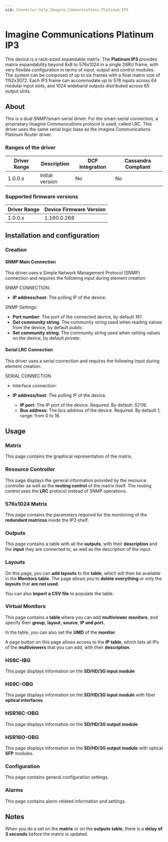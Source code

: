 ```yaml
---
uid: Connector_help_Imagine_Communications_Platinum_IP3
---
```




# Imagine Communications Platinum IP3

This device is a rack-sized expandable matrix. The **Platinum IP3** provides matrix expandability beyond 8x8 to 576x1024 in a single 28RU frame, with very flexible configuration in terms of input, output and control modules. The system can be composed of up to six frames with a final matrix size of 1152x3072. Each IP3 frame can accommodate up to 576 inputs across 64 modular input slots, and 1024 wideband outputs distributed across 65 output slots.

## About

This is a dual SNMP/smart-serial driver. For the smart-serial connection, a proprietary Imagine Communications protocol is used, called LRC. This driver uses the same serial logic base as the Imagine Communications Platinum Router driver.

### Ranges of the driver

| **Driver Range** | **Description** | **DCF Integration** | **Cassandra Compliant** |
|------------------|-----------------|---------------------|-------------------------|
| 1.0.0.x          | Initial version | No                  | No                      |

### Supported firmware versions

| **Driver Range** | **Device Firmware Version** |
|------------------|-----------------------------|
| 1.0.0.x          | 1.160.0.268                 |

## Installation and configuration

### Creation

#### SNMP Main Connection

This driver uses a Simple Network Management Protocol (SNMP) connection and requires the following input during element creation:

SNMP CONNECTION:

- **IP address/host**: The polling IP of the device.

SNMP Settings:

- **Port number**: The port of the connected device, by default *161*.
- **Get community string**: The community string used when reading values from the device, by default *public*.
- **Set community string**: The community string used when setting values on the device, by default *private*.

#### Serial LRC Connection

This driver uses a serial connection and requires the following input during element creation:

SERIAL CONNECTION

- Interface connection:

- **IP address/host**: The polling IP of the device.
  - **IP port**: The IP port of the device. Required. By default: *52116*.
  - **Bus address**: The bus address of the device. Required. By default *1*; range: from 0 to 16.

## Usage

### Matrix

This page contains the graphical representation of the matrix.

### Resource Controller

This page displays the general information provided by the resource controller as well as the **routing control** of the matrix itself. The routing control uses the **LRC** protocol instead of SNMP operations.

### 576x1024 Matrix

This page contains the parameters required for the monitoring of the **redundant matrices** inside the IP3 shelf.

### Outputs

This page contains a table with all the **outputs**, with their **description** and the **input** they are connected to, as well as the description of the input.

### Layouts

On this page, you can **add** **layouts** to the **table**, which will then be available in the **Monitors** **table**. The page allows you to **delete** **everything** or only the **layouts** that **are not used**.

You can also **import** **a CSV file** to populate the table.

### Virtual Monitors

This page contains a **table** where you can add **multiviewer** **monitors**, and specify their **group**, **layout**, **source**, **IP and port.**

In the table, you can also set the **UMD** of the **monitor**.

A page button on this page allows access to the **IP table**, which lists all IPs of the **multiviewers** that you can add, with their **description**.

### HS9C-IBG

This page displays information on the **SD/HD/3G input module**

### HS9C-OBG

This page displays information on the **SD/HD/3G input module** with fiber **optical interfaces**.

### HSR16C-OBG

This page displays information on the **SD/HD/3G output module**

### HSR16O-OBG

This page displays information on the **SD/HD/3G output module** with optical **SFP** modules.

### Configuration

This page contains general configuration settings.

### Alarms

This page contains alarm-related information and settings.

## Notes

When you do a set on the **matrix** or on the **outputs** **table**, there is a **delay** **of 3 seconds** before the matrix is updated.
